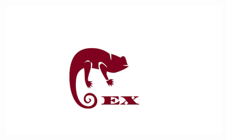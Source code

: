
<a href=""><p align="center">
<img height=300 src="https://github.com/GarretTomlin/Extodan/blob/main/docs/logo.png"/>
<p align="center">
</p>
